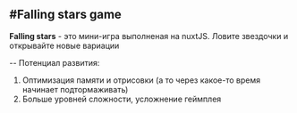 #Falling stars game
--
**Falling stars** - это мини-игра выполненая на nuxtJS.
Ловите звездочки и открывайте новые вариации

--
Потенциал развития:
1. Оптимизация памяти и отрисовки (а то через какое-то время начинает подтормаживать)
2. Больше уровней сложности, усложнение геймплея

